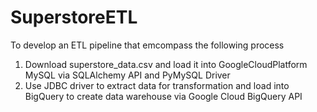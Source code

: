 # SuperstoreETL
To develop an ETL pipeline that emcompass the following process

1. Download superstore_data.csv and load it into GoogleCloudPlatform MySQL via SQLAlchemy API and PyMySQL Driver
2. Use JDBC driver to extract data for transformation and load into BigQuery to create data warehouse via Google Cloud BigQuery API
